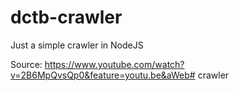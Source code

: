 # dctb-crawler
Just a simple crawler in NodeJS

Source: https://www.youtube.com/watch?v=2B6MpQvsQp0&feature=youtu.be&aWeb# crawler
